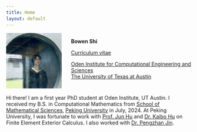 ```yaml
---
title: Home
layout: default
---
```


<div id="twosided">
<div id="left" style="float: left; max-width: 30%;border: 10px"> 
    <img src="images/profile.jpg" />
</div>
<div id="right" style="float: right; width: 65%; vertical-align: middle;">
<p> <b>Bowen Shi</b> 
<p> <a href="files/Bowen_Shi_CV_3-11.pdf">Curriculum vitae </a> </p>
<p> <a href="https://oden.utexas.edu" target="blank">Oden Institute for Computational Engineering and Sciences</a><br>
<a href="https://utexas.edu" target="blank">The University of Texas at Austin</a></p>
</div>
</div>
<div id="clearer" style="clear: both"> </div>

Hi there! I am a first year PhD student at Oden Institute, UT Austin. I received my B.S. in Computational Mathematics from [School of Mathematical Sciences](http://english.math.pku.edu.cn), [Peking University](https://www.pku.edu.cn) in July, 2024. At Peking University, I was fortunate to work with [Prof. Jun Hu](https://scholar.google.com/citations?user=LEa7b6YAAAAJ&hl=zh-TW) and [Dr. Kaibo Hu](https://kaibohu.github.io) on Finite Element Exterior Calculus. I also worked with [Dr. Pengzhan Jin](https://scholar.google.com/citations?user=W3cOoCYAAAAJ&hl=en).





